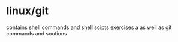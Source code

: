 # linux/git

contains shell commands and shell scipts exercises a as well as git commands and soutions
